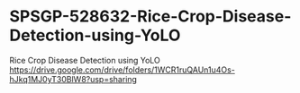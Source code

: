 # SPSGP-528632-Rice-Crop-Disease-Detection-using-YoLO
Rice Crop Disease Detection using YoLO
https://drive.google.com/drive/folders/1WCR1ruQAUn1u4Os-hJkq1MJ0yT30BlW8?usp=sharing
